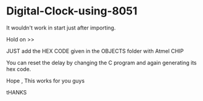 # Digital-Clock-using-8051

It wouldn't work in start just after importing.

Hold on >>

JUST add the HEX CODE given in the OBJECTS folder with Atmel CHIP 
 
You can reset the delay by changing  the C program and again generating its hex code.

Hope  , This works for you guys

tHANKS
